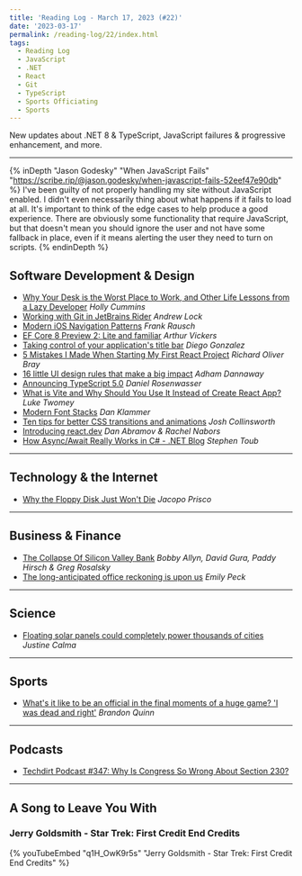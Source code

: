```yaml
---
title: 'Reading Log - March 17, 2023 (#22)'
date: '2023-03-17'
permalink: /reading-log/22/index.html
tags:
  - Reading Log
  - JavaScript
  - .NET
  - React
  - Git
  - TypeScript
  - Sports Officiating
  - Sports
---
```


New updates about .NET 8 & TypeScript, JavaScript failures & progressive enhancement, and more.
<!-- excerpt -->

---

{% inDepth "Jason Godesky" "When JavaScript Fails" "https://scribe.rip/@jason.godesky/when-javascript-fails-52eef47e90db" %}
    I've been guilty of not properly handling my site without JavaScript enabled. I didn't even necessarily thing about what happens if it fails to load at all. It's important to think of the edge cases to help produce a good experience. There are obviously some functionality that require JavaScript, but that doesn't mean you should ignore the user and not have some fallback in place, even if it means alerting the user they need to turn on scripts.
{% endinDepth %}

## Software Development & Design

- [Why Your Desk is the Worst Place to Work, and Other Life Lessons from a Lazy Developer](https://blog.container-solutions.com/why-your-desk-is-the-worst-place-to-work-and-other-life-lessons-from-a-lazy-developer) *Holly Cummins*
- [Working with Git in JetBrains Rider](https://andrewlock.net/working-with-git-in-jetbrains-rider/) *Andrew Lock*
- [Modern iOS Navigation Patterns](https://frankrausch.com/ios-navigation) *Frank Rausch*
- [EF Core 8 Preview 2: Lite and familiar](https://devblogs.microsoft.com/dotnet/announcing-ef8-preview-2/) *Arthur Vickers*
- [Taking control of your application's title bar](https://blogs.windows.com/msedgedev/2023/03/14/taking-control-of-your-applications-title-bar/) *Diego Gonzalez*
- [5 Mistakes I Made When Starting My First React Project](https://css-tricks.com/5-mistakes-starting-react/) *Richard Oliver Bray*
- [16 little UI design rules that make a big impact](https://www.adhamdannaway.com/blog/ui-design/16-ui-design-rules) *Adham Dannaway*
- [Announcing TypeScript 5.0](https://devblogs.microsoft.com/typescript/announcing-typescript-5-0/) *Daniel Rosenwasser*
- [What is Vite and Why Should You Use It Instead of Create React App?](https://luketheweb.dev/blog/what-is-vite-and-why-should-you-use-it-instead-of-create-react-app) *Luke Twomey*
- [Modern Font Stacks](https://modernfontstacks.com/) *Dan Klammer*
- [Ten tips for better CSS transitions and animations](https://joshcollinsworth.com/blog/great-transitions) *Josh Collinsworth*
- [Introducing react.dev](https://react.dev/blog/2023/03/16/introducing-react-dev) *Dan Abramov & Rachel Nabors*
- [How Async/Await Really Works in C# - .NET Blog](https://devblogs.microsoft.com/dotnet/how-async-await-really-works/) *Stephen Toub*

---

## Technology & the Internet

- [Why the Floppy Disk Just Won't Die](https://www.wired.com/story/why-the-floppy-disk-just-wont-die/) *Jacopo Prisco*

---

## Business & Finance

- [The Collapse Of Silicon Valley Bank](https://www.npr.org/sections/money/2023/03/14/1163200179/the-collapse-of-silicon-valley-bank) *Bobby Allyn, David Gura, Paddy Hirsch & Greg Rosalsky*
- [The long-anticipated office reckoning is upon us](https://www.axios.com/2023/03/16/the-long-anticipated-office-reckoning-is-upon-us) *Emily Peck*

---

## Science

- [Floating solar panels could completely power thousands of cities](https://www.theverge.com/2023/3/14/23639474/floating-solar-panels-power-cities-renewable-energy) *Justine Calma*

---

## Sports

- [What's it like to be an official in the final moments of a huge game? 'I was dead and right'](https://theathletic.com/4257621/2023/03/14/officiating-ncaa-tournament-super-bowl-big-moments/) *Brandon Quinn*

---

## Podcasts

- [Techdirt Podcast #347: Why Is Congress So Wrong About Section 230?](https://www.techdirt.com/2023/03/15/techdirt-podcast-episode-347-why-is-congress-so-wrong-about-section-230/)

---

## A Song to Leave You With

### Jerry Goldsmith - Star Trek: First Credit End Credits

{% youTubeEmbed "q1H_OwK9r5s" "Jerry Goldsmith - Star Trek: First Credit End Credits" %}